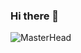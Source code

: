 ### Hi there 👋
<img src="https://images-wixmp-ed30a86b8c4ca887773594c2.wixmp.com/f/bc47194c-4389-40b2-b130-e3de76db4ea0/deujn2h-fa58292f-1358-400e-99ae-0c85090384ba.png/v1/fill/w_1080,h_604/somewhere_in_sweden_by_eiskalterengel18_deujn2h-fullview.png?token=eyJ0eXAiOiJKV1QiLCJhbGciOiJIUzI1NiJ9.eyJzdWIiOiJ1cm46YXBwOjdlMGQxODg5ODIyNjQzNzNhNWYwZDQxNWVhMGQyNmUwIiwiaXNzIjoidXJuOmFwcDo3ZTBkMTg4OTgyMjY0MzczYTVmMGQ0MTVlYTBkMjZlMCIsIm9iaiI6W1t7ImhlaWdodCI6Ijw9NjA0IiwicGF0aCI6IlwvZlwvYmM0NzE5NGMtNDM4OS00MGIyLWIxMzAtZTNkZTc2ZGI0ZWEwXC9kZXVqbjJoLWZhNTgyOTJmLTEzNTgtNDAwZS05OWFlLTBjODUwOTAzODRiYS5wbmciLCJ3aWR0aCI6Ijw9MTA4MCJ9XV0sImF1ZCI6WyJ1cm46c2VydmljZTppbWFnZS5vcGVyYXRpb25zIl19.m9g2QfnOTj8HpIXTawt_wRCNg35s_L2SSLTRA4xt3XU" alt="MasterHead" data-canonical-src="https://firebasestorage.googleapis.com/v0/b/flexi-coding.appspot.com/o/dempgi7-520f8d5f-63d4-4453-8822-dbc149ae27f8.gif?alt=media&token=91c0c7b2-93c3-4029-b011-1a8703c5730d" style="max-width: 100%; display: inline-block;" data-target="animated-image.originalImage">
<!--
**Arifissahak/Arifissahak** is a ✨ _special_ ✨ repository because its `README.md` (this file) appears on your GitHub profile.

Here are some ideas to get you started:

- 🔭 I’m currently working on ...
- 🌱 I’m currently learning ...
- 👯 I’m looking to collaborate on ...
- 🤔 I’m looking for help with ...
- 💬 Ask me about ...
- 📫 How to reach me: ...
- 😄 Pronouns: ...
- ⚡ Fun fact: ...
-->
